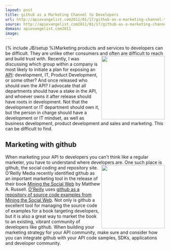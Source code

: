 ```yaml
---
layout: post
title: github as a Marketing Channel to Developers
url: http://apievangelist.com2011/01/17/github-as-a-marketing-channel-to-developers/
source: http://apievangelist.com2011/01/17/github-as-a-marketing-channel-to-developers/
domain: apievangelist.com2011
image: 
---
```

{% include JB/setup %}Marketing products and services to developers can be difficult. They are unlike other consumers and often are difficult to reach and build trust with. <a href="https://github.com/"><img src="http://kinlane-productions.s3.amazonaws.com/github-logo.png"  width="200" align="right" /></a> Recently, I was discussing which group within a company is most likely to initiate a plan for exposing an <a href="http://www.apievangelist.com/">API</a>: development, IT, Product Development, or some other? And once released who should own the API?
I advocate that all departments should have a stake in the API, and whoever owns it after release should have roots in development. Not that the development or IT department should own it, but the person in charge should have a development or IT mindset, as well as business development, product development and sales and marketing. This can be difficult to find.
<h2>
     Marketing with github
</h2>When marketing your API to developers you can't think like a regular marketer, you have to understand where developers are. One such place is github, the social coding and repository site. <a href="http://oreilly.com/catalog/0636920010203"><img src="http://covers.oreilly.com/images/0636920010203/cat.gif"  width="200" align="right" /></a> O'Reilly Media recently identified github as an important marketing tool in the release of their book <a href="http://oreilly.com/catalog/0636920010203" target="_blank">Mining the Social Web</a> by Matthew A. Russell. <a href="http://oreilly.com/" target="_blank">O'Reilly</a> uses <a href="https://github.com/ptwobrussell/Mining-the-Social-Web">github as a repository of source code examples from Mining the Social Web</a>.
Not only is github a excellent tool for managing the source code of examples for a book targeting developers, but it is also a great way to market the book to an existing, vibrant community of developers like github.
When building your marketing strategy for your API community, make sure and consider how you can integrate github with your API code samples, SDKs, applications and developer community.
